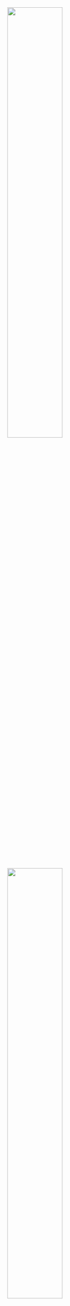 <img width="50%" src="https://github-readme-stats.vercel.app/api?username=berkaygediz&count_private=true&show_icons=true&theme=dark&hide_border=true&include_all_commits=true">
<img width="50%" src="https://github-readme-stats.vercel.app/api/top-langs/?username=berkaygediz&theme=dark&hide_border=true&layout=compact">
